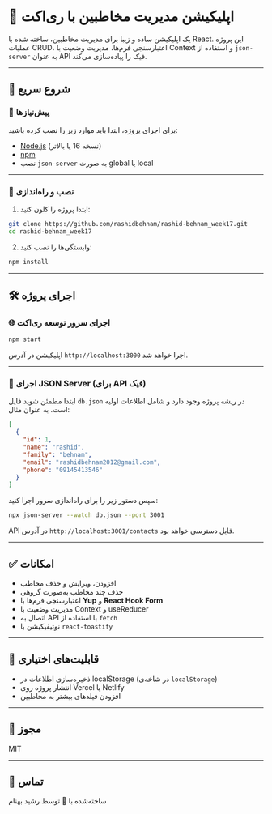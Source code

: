 # 📇 اپلیکیشن مدیریت مخاطبین با ری‌اکت

یک اپلیکیشن ساده و زیبا برای مدیریت مخاطبین، ساخته شده با React. این پروژه عملیات CRUD، اعتبارسنجی فرم‌ها، مدیریت وضعیت با Context و استفاده از `json-server` به عنوان API فیک را پیاده‌سازی می‌کند.

---

## 🚀 شروع سریع

### 📆 پیش‌نیازها

برای اجرای پروژه، ابتدا باید موارد زیر را نصب کرده باشید:

* [Node.js](https://nodejs.org/) (نسخه 16 یا بالاتر)
* [npm](https://www.npmjs.com/)
* نصب `json-server` به صورت global یا local

---

### 🔧 نصب و راه‌اندازی

1. ابتدا پروژه را کلون کنید:

```bash
git clone https://github.com/rashidbehnam/rashid-behnam_week17.git
cd rashid-behnam_week17
```

2. وابستگی‌ها را نصب کنید:

```bash
npm install
```

---

## 🛠 اجرای پروژه

### 🌐 اجرای سرور توسعه ری‌اکت

```bash
npm start
```

اپلیکیشن در آدرس `http://localhost:3000` اجرا خواهد شد.

---

### 📁 اجرای JSON Server (برای API فیک)

ابتدا مطمئن شوید فایل `db.json` در ریشه پروژه وجود دارد و شامل اطلاعات اولیه است. به عنوان مثال:

```json
[
  {
    "id": 1,
    "name": "rashid",
    "family": "behnam",
    "email": "rashidbehnam2012@gmail.com",
    "phone": "09145413546"
  }
]
```

سپس دستور زیر را برای راه‌اندازی سرور اجرا کنید:

```bash
npx json-server --watch db.json --port 3001
```

API در آدرس `http://localhost:3001/contacts` قابل دسترسی خواهد بود.

---

## ✅ امکانات

* افزودن، ویرایش و حذف مخاطب
* حذف چند مخاطب به‌صورت گروهی
* اعتبارسنجی فرم‌ها با **Yup** و **React Hook Form**
* مدیریت وضعیت با Context و useReducer
* اتصال به API با استفاده از `fetch`
* نوتیفیکیشن با `react-toastify`

---

## 🔪 قابلیت‌های اختیاری

* ذخیره‌سازی اطلاعات در localStorage (در شاخه‌ی `localStorage`)
* انتشار پروژه روی Vercel یا Netlify
* افزودن فیلدهای بیشتر به مخاطبین

---

## 📄 مجوز

MIT

---

## 💬 تماس

ساخته‌شده با 💙 توسط رشید بهنام
